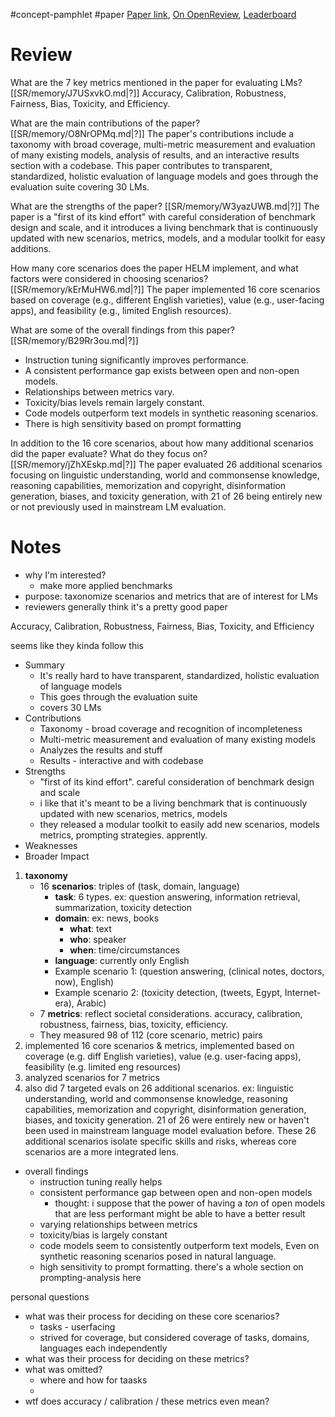 #concept-pamphlet #paper [Paper link](https://arxiv.org/abs/2211.09110), [On OpenReview](https://openreview.net/forum?id=iO4LZibEqW), [Leaderboard](https://crfm.stanford.edu/helm/classic/latest/#/leaderboard)

# Review

What are the 7 key metrics mentioned in the paper for evaluating LMs?
[[SR/memory/J7USxvkO.md|?]]
Accuracy, Calibration, Robustness, Fairness, Bias, Toxicity, and Efficiency.


What are the main contributions of the paper?
[[SR/memory/O8NrOPMq.md|?]]
The paper's contributions include a taxonomy with broad coverage, multi-metric measurement and evaluation of many existing models, analysis of results, and an interactive results section with a codebase.
This paper contributes to transparent, standardized, holistic evaluation of language models and goes through the evaluation suite covering 30 LMs.


What are the strengths of the paper?
[[SR/memory/W3yazUWB.md|?]]
The paper is a "first of its kind effort" with careful consideration of benchmark design and scale, and it introduces a living benchmark that is continuously updated with new scenarios, metrics, models, and a modular toolkit for easy additions.


How many core scenarios does the paper HELM implement, and what factors were considered in choosing scenarios?
[[SR/memory/kErMuHW6.md|?]]
The paper implemented 16 core scenarios based on coverage (e.g., different English varieties), value (e.g., user-facing apps), and feasibility (e.g., limited English resources).


What are some of the overall findings from this paper?
[[SR/memory/B29Rr3ou.md|?]]
- Instruction tuning significantly improves performance.
- A consistent performance gap exists between open and non-open models.
- Relationships between metrics vary.
- Toxicity/bias levels remain largely constant.
- Code models outperform text models in synthetic reasoning scenarios.
- There is high sensitivity based on prompt formatting


In addition to the 16 core scenarios, about how many additional scenarios did the paper evaluate? What do they focus on?
[[SR/memory/jZhXEskp.md|?]]
The paper evaluated 26 additional scenarios focusing on linguistic understanding, world and commonsense knowledge, reasoning capabilities, memorization and copyright, disinformation generation, biases, and toxicity generation, with 21 of 26 being entirely new or not previously used in mainstream LM evaluation.


# Notes

- why I'm interested?
	- make more applied benchmarks
- purpose: taxonomize scenarios and metrics that are of interest for LMs
- reviewers generally think it's a pretty good paper

Accuracy, Calibration, Robustness, Fairness, Bias, Toxicity, and Efficiency


seems like they kinda follow this
- Summary
	- It's really hard to have transparent, standardized, holistic evaluation of language models 
	- This goes through the evaluation suite 
	- covers 30 LMs
- Contributions
	- Taxonomy - broad coverage and recognition of incompleteness
	- Multi-metric measurement and evaluation of many existing models
	- Analyzes the results and stuff
	- Results - interactive and with codebase
- Strengths
	- "first of its kind effort". careful consideration of benchmark design and scale
	- i like that it's meant to be a living benchmark that is continuously updated with new scenarios, metrics, models
	- they released a modular toolkit to easily add new scenarios, models metrics, prompting strategies. apprently. 
- Weaknesses
- Broader Impact

1. **taxonomy**
	- 16 **scenarios**: triples of (task, domain, language)
		- **task**: 6 types. ex: question answering, information retrieval, summarization, toxicity detection
		- **domain**: ex: news, books
			- **what**: text
			- **who**: speaker
			- **when**: time/circumstances
		- **language**: currently only English
		- Example scenario 1: (question answering, (clinical notes, doctors, now), English)
		- Example scenario 2: (toxicity detection, (tweets, Egypt, Internet-era), Arabic)
	- 7 **metrics**: reflect societal considerations. accuracy, calibration, robustness, fairness, bias, toxicity, efficiency.
	- They measured 98 of 112 (core scenario, metric) pairs
1. implemented 16 core scenarios & metrics, implemented based on coverage (e.g. diff English varieties), value (e.g. user-facing apps), feasibility (e.g. limited eng resources)
2. analyzed scenarios for 7 metrics
3. also did 7 targeted evals on 26 additional scenarios. ex: linguistic understanding, world and commonsense knowledge, reasoning capabilities, memorization and copyright, disinformation generation, biases, and toxicity generation. 21 of 26 were entirely new or haven't been used in mainstream language model evaluation before. These 26 additional scenarios isolate specific skills and risks, whereas core scenarios are a more integrated lens. 




- overall findings
	- instruction tuning really helps
	- consistent performance gap between open and non-open models
		- thought: i suppose that the power of having a *ton* of open models that are less performant might be able to have a better result
	- varying relationships between metrics
	- toxicity/bias is largely constant
	- code models seem to consistently outperform text models, Even on synthetic reasoning scenarios posed in natural language.
	- high sensitivity to prompt formatting. there's a whole section on prompting-analysis here




personal questions
- what was their process for deciding on these core scenarios? 
	- tasks - userfacing
	- strived for coverage, but considered coverage of tasks, domains, languages each independently
- what was their process for deciding on these metrics? 
- what was omitted?
	- where and how for taasks
	- 
- wtf does accuracy / calibration / these metrics even mean? 
